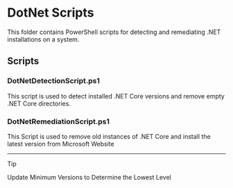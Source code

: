 # DotNet Scripts

This folder contains PowerShell scripts for detecting and remediating .NET installations on a system.

## Scripts

### DotNetDetectionScript.ps1

This script is used to detect installed .NET Core versions and remove empty .NET Core directories.

### DotNetRemediationScript.ps1

This Script is used to remove old instances of .NET Core and install the latest version from Microsoft Website

---

> [!TIP]
> Update Minimum Versions to Determine the Lowest Level
